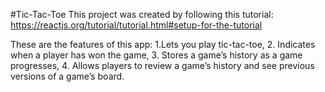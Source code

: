 #Tic-Tac-Toe
This project was created by following this tutorial: https://reactjs.org/tutorial/tutorial.html#setup-for-the-tutorial 

These are the features of this app: 
1.Lets you play tic-tac-toe,
2. Indicates when a player has won the game,
3. Stores a game’s history as a game progresses,
4. Allows players to review a game’s history and see previous versions of a game’s board.
